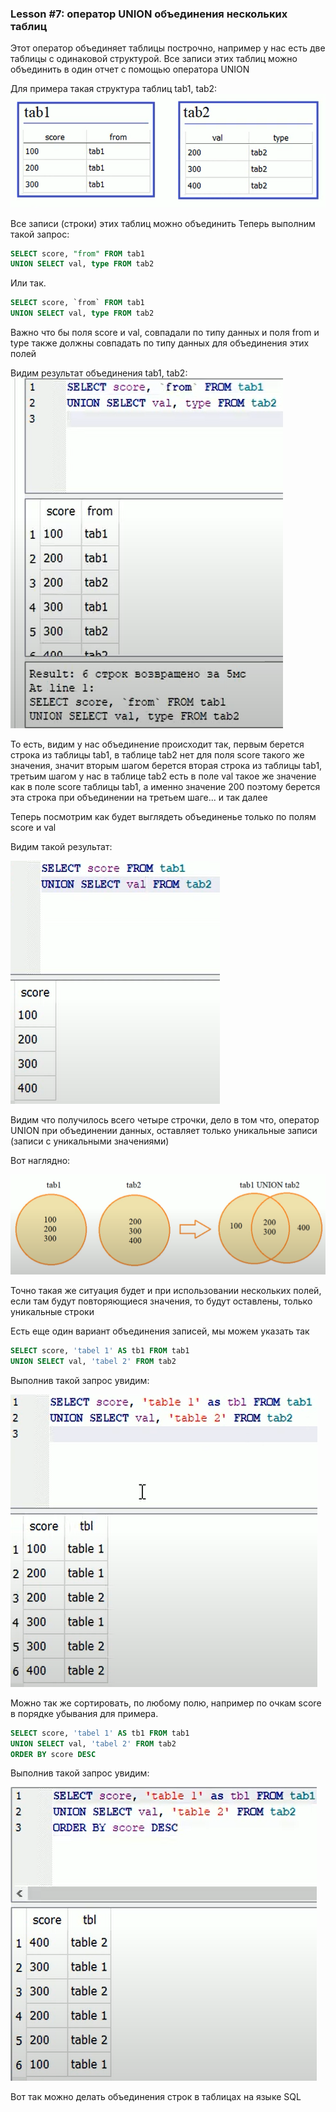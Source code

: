 ### Lesson #7: оператор UNION объединения нескольких таблиц

Этот оператор объединяет таблицы построчно, например у нас есть две таблицы с одинаковой 
структурой. Все записи этих таблиц можно объединить в один отчет с помощью оператора UNION

Для примера такая структура таблиц tab1, tab2:
![Команда INSERT](img/0047.png)

Все записи (строки) этих таблиц можно объединить
Теперь выполним такой запрос:
```SQL
SELECT score, "from" FROM tab1
UNION SELECT val, type FROM tab2
```

Или так.

```SQL
SELECT score, `from` FROM tab1
UNION SELECT val, type FROM tab2
```

Важно что бы поля score и val, совпадали по типу данных
и поля from и type также должны совпадать по типу данных
для объединения этих полей

Видим результат объединения tab1, tab2:
![Команда INSERT](img/0048.png)

То есть, видим у нас объединение происходит так, первым берется строка из таблицы tab1,
в таблице tab2 нет для поля score такого же значения, значит 
вторым шагом берется вторая строка из таблицы tab1,
третьим шагом у нас в таблице tab2 есть в поле val такое же значение 
как в поле score таблицы tab1, а именно значение 200
поэтому берется эта строка при объединении на третьем шаге... и так далее

Теперь посмотрим как будет выглядеть объединенье только по полям score и val

Видим такой результат:

![Команда INSERT](img/0049.png)

Видим что получилось всего четыре строчки, дело в том что, оператор
UNION при объединении данных, оставляет только уникальные записи
(записи с уникальными значениями)

Вот наглядно:

![Команда INSERT](img/0050.png)

Точно такая же ситуация будет и при использовании нескольких полей, если там будут 
повторяющиеся значения, то будут оставлены, только уникальные строки

Есть еще один вариант объединения записей, мы можем указать так 

```SQL
SELECT score, 'tabel 1' AS tb1 FROM tab1
UNION SELECT val, 'tabel 2' FROM tab2
```

Выполнив такой запрос увидим:

![Команда INSERT](img/0051.png)

Можно так же сортировать, по любому полю, например по очкам score
в порядке убывания для примера.

```SQL
SELECT score, 'tabel 1' AS tb1 FROM tab1
UNION SELECT val, 'tabel 2' FROM tab2
ORDER BY score DESC
```

Выполнив такой запрос увидим:

![Команда INSERT](img/0052.png)

Вот так можно делать объединения строк в таблицах на языке SQL
